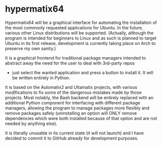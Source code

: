 # hypermatix64

Hypermatix64 will be a graphical interface for automating the installation
of the most commonly requested applications for Ubuntu. In the future,
various other Linux distributions will be supported. (Actually, although
the program is intended for beginners to Linux and as such is planned
to target Ubuntu in its first release, development is currently
taking place on Arch to preserve my own sanity.)

It is a graphical frontend for traditional package managers intended
to abstract away the need for the user to deal with 3rd-party repos
- just select the wanted application and press a button to install
it. It will be written entirely in Python.

It is based on the Automatix2 and Ultamatix projects, with various
modifications to fix some of the dangerous mistakes made by those
projects. Most notably, the Bash backend will be entirely replaced
with an additional Python component for interfacing with different
package managers, allowing the program to manage packages more
flexibly and remove packages safely (uninstalling an option will
ONLY remove dependencies which were both installed because of that
option and are not needed by anything else).

It is literally unusable in its current state (it will not launch)
and I have decided to commit it to GitHub already for development
purposes.
